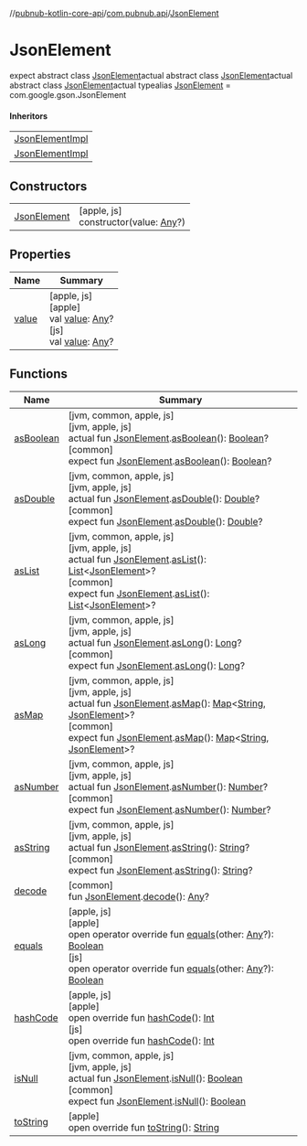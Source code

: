 //[pubnub-kotlin-core-api](../../../index.md)/[com.pubnub.api](../index.md)/[JsonElement](index.md)

# JsonElement

expect abstract class [JsonElement](index.md)actual abstract class [JsonElement](index.md)actual abstract class [JsonElement](index.md)actual typealias [JsonElement](index.md) = com.google.gson.JsonElement

#### Inheritors

| |
|---|
| [JsonElementImpl](../[apple]-json-element-impl/index.md) |
| [JsonElementImpl](../[js]-json-element-impl/index.md) |

## Constructors

| | |
|---|---|
| [JsonElement](-json-element.md) | [apple, js]<br>constructor(value: [Any](https://kotlinlang.org/api/core/kotlin-stdlib/kotlin/-any/index.html)?) |

## Properties

| Name | Summary |
|---|---|
| [value](../../../../../pubnub-kotlin/pubnub-kotlin-core-api/pubnub-kotlin-core-api/com.pubnub.api/-json-element/[js]value.md) | [apple, js]<br>[apple]<br>val [value]([apple]value.md): [Any](https://kotlinlang.org/api/core/kotlin-stdlib/kotlin/-any/index.html)?<br>[js]<br>val [value]([js]value.md): [Any](https://kotlinlang.org/api/core/kotlin-stdlib/kotlin/-any/index.html)? |

## Functions

| Name | Summary |
|---|---|
| [asBoolean](../as-boolean.md) | [jvm, common, apple, js]<br>[jvm, apple, js]<br>actual fun [JsonElement](index.md).[asBoolean](../as-boolean.md)(): [Boolean](https://kotlinlang.org/api/core/kotlin-stdlib/kotlin/-boolean/index.html)?<br>[common]<br>expect fun [JsonElement](index.md).[asBoolean](../as-boolean.md)(): [Boolean](https://kotlinlang.org/api/core/kotlin-stdlib/kotlin/-boolean/index.html)? |
| [asDouble](../as-double.md) | [jvm, common, apple, js]<br>[jvm, apple, js]<br>actual fun [JsonElement](index.md).[asDouble](../as-double.md)(): [Double](https://kotlinlang.org/api/core/kotlin-stdlib/kotlin/-double/index.html)?<br>[common]<br>expect fun [JsonElement](index.md).[asDouble](../as-double.md)(): [Double](https://kotlinlang.org/api/core/kotlin-stdlib/kotlin/-double/index.html)? |
| [asList](../as-list.md) | [jvm, common, apple, js]<br>[jvm, apple, js]<br>actual fun [JsonElement](index.md).[asList](../as-list.md)(): [List](https://kotlinlang.org/api/core/kotlin-stdlib/kotlin.collections/-list/index.html)&lt;[JsonElement](index.md)&gt;?<br>[common]<br>expect fun [JsonElement](index.md).[asList](../as-list.md)(): [List](https://kotlinlang.org/api/core/kotlin-stdlib/kotlin.collections/-list/index.html)&lt;[JsonElement](index.md)&gt;? |
| [asLong](../as-long.md) | [jvm, common, apple, js]<br>[jvm, apple, js]<br>actual fun [JsonElement](index.md).[asLong](../as-long.md)(): [Long](https://kotlinlang.org/api/core/kotlin-stdlib/kotlin/-long/index.html)?<br>[common]<br>expect fun [JsonElement](index.md).[asLong](../as-long.md)(): [Long](https://kotlinlang.org/api/core/kotlin-stdlib/kotlin/-long/index.html)? |
| [asMap](../as-map.md) | [jvm, common, apple, js]<br>[jvm, apple, js]<br>actual fun [JsonElement](index.md).[asMap](../as-map.md)(): [Map](https://kotlinlang.org/api/core/kotlin-stdlib/kotlin.collections/-map/index.html)&lt;[String](https://kotlinlang.org/api/core/kotlin-stdlib/kotlin/-string/index.html), [JsonElement](index.md)&gt;?<br>[common]<br>expect fun [JsonElement](index.md).[asMap](../as-map.md)(): [Map](https://kotlinlang.org/api/core/kotlin-stdlib/kotlin.collections/-map/index.html)&lt;[String](https://kotlinlang.org/api/core/kotlin-stdlib/kotlin/-string/index.html), [JsonElement](index.md)&gt;? |
| [asNumber](../as-number.md) | [jvm, common, apple, js]<br>[jvm, apple, js]<br>actual fun [JsonElement](index.md).[asNumber](../as-number.md)(): [Number](https://kotlinlang.org/api/core/kotlin-stdlib/kotlin/-number/index.html)?<br>[common]<br>expect fun [JsonElement](index.md).[asNumber](../as-number.md)(): [Number](https://kotlinlang.org/api/core/kotlin-stdlib/kotlin/-number/index.html)? |
| [asString](../as-string.md) | [jvm, common, apple, js]<br>[jvm, apple, js]<br>actual fun [JsonElement](index.md).[asString](../as-string.md)(): [String](https://kotlinlang.org/api/core/kotlin-stdlib/kotlin/-string/index.html)?<br>[common]<br>expect fun [JsonElement](index.md).[asString](../as-string.md)(): [String](https://kotlinlang.org/api/core/kotlin-stdlib/kotlin/-string/index.html)? |
| [decode](../decode.md) | [common]<br>fun [JsonElement](index.md).[decode](../decode.md)(): [Any](https://kotlinlang.org/api/core/kotlin-stdlib/kotlin/-any/index.html)? |
| [equals](../../../../../pubnub-kotlin/pubnub-kotlin-core-api/pubnub-kotlin-core-api/com.pubnub.api/-json-element/[js]equals.md) | [apple, js]<br>[apple]<br>open operator override fun [equals]([apple]equals.md)(other: [Any](https://kotlinlang.org/api/core/kotlin-stdlib/kotlin/-any/index.html)?): [Boolean](https://kotlinlang.org/api/core/kotlin-stdlib/kotlin/-boolean/index.html)<br>[js]<br>open operator override fun [equals]([js]equals.md)(other: [Any](https://kotlinlang.org/api/core/kotlin-stdlib/kotlin/-any/index.html)?): [Boolean](https://kotlinlang.org/api/core/kotlin-stdlib/kotlin/-boolean/index.html) |
| [hashCode](../../../../../pubnub-kotlin/pubnub-kotlin-core-api/pubnub-kotlin-core-api/com.pubnub.api/-json-element/[js]hash-code.md) | [apple, js]<br>[apple]<br>open override fun [hashCode]([apple]hash-code.md)(): [Int](https://kotlinlang.org/api/core/kotlin-stdlib/kotlin/-int/index.html)<br>[js]<br>open override fun [hashCode]([js]hash-code.md)(): [Int](https://kotlinlang.org/api/core/kotlin-stdlib/kotlin/-int/index.html) |
| [isNull](../is-null.md) | [jvm, common, apple, js]<br>[jvm, apple, js]<br>actual fun [JsonElement](index.md).[isNull](../is-null.md)(): [Boolean](https://kotlinlang.org/api/core/kotlin-stdlib/kotlin/-boolean/index.html)<br>[common]<br>expect fun [JsonElement](index.md).[isNull](../is-null.md)(): [Boolean](https://kotlinlang.org/api/core/kotlin-stdlib/kotlin/-boolean/index.html) |
| [toString](to-string.md) | [apple]<br>open override fun [toString](to-string.md)(): [String](https://kotlinlang.org/api/core/kotlin-stdlib/kotlin/-string/index.html) |
